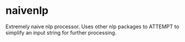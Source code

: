 # naivenlp
Extremely naive nlp processor.  Uses other nlp packages to ATTEMPT to simplify an input string for further processing.
